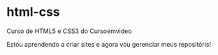 # html-css
 Curso de HTML5 e CSS3 do Cursoemvideo

Estou aprendendo a criar sites e agora vou gerenciar meus repositóris!